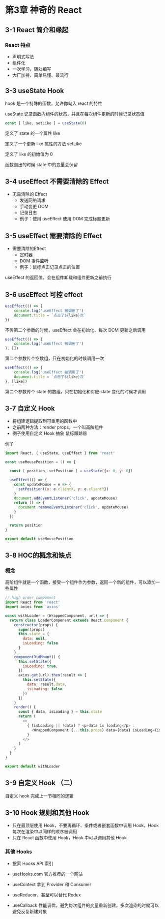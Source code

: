 # 第3章 神奇的 React

## 3-1 React 简介和缘起

### React 特点

* 声明式写法
* 组件化
* 一次学习，随处编写
* 大厂加持、简单易懂、最流行

## 3-3 useState Hook

hook 是一个特殊的函数，允许你勾入 react 的特性

useState 记录函数内组件的状态，并且在每次组件更新的时候记录状态值

```javascript
const [ like, setLike ] = useState(0)
```

定义了 state 的一个属性 like

定义了一个更新 like 属性的方法 setLike

定义了 like 的初始值为 0

函数退出的时候 state 中的变量会保留

## 3-4 useEffect 不需要清除的 Effect

* 无需清除的 Effect
  * 发送网络请求
  * 手动变更 DOM
  * 记录日志
  * 例子：使用 useEffect 使用 DOM 完成标题更新



## 3-5 useEffect 需要清除的 Effect

* 需要清除的Effect
  * 定时器
  * DOM 事件监听
  * 例子：鼠标点击记录点击的位置

useEffect 的返回值，会在组件卸载和组件更新之前执行



## 3-6 useEffect 可控 effect

```javascript
useEffect(() => {
    console.log('useEffect 被调用了')
    document.title = `点击了${like}次`
})
```

不传第二个参数的时候，useEffect 会在初始化、每次 DOM 更新之后调用

```javascript
useEffect(() => {
    console.log('useEffect 被调用了')
}, [])
```

第二个参数传个空数组，只在初始化的时候调用一次

```javascript
useEffect(() => {
    console.log('useEffect 被调用了')
    document.title = `点击了${like}次`
}, [like])
```

第二个参数传个 state 的数组，只在初始化和对应 state 变化的时候才调用

## 3-7 自定义 Hook

* 将组建逻辑提取到可重用的函数中
* 之前两种方法：render props，一个叫高阶组件
* 例子使用自定义 Hook 抽象 鼠标跟踪器

例子

```javascript
import React, { useState, useEffect } from 'react'

const useMousePosition = () => {

  const [ position, setPosition ] = useState({x: 0, y: 0})

  useEffect(() => {
    const updateMouse = e => {
      setPosition({x: e.clientX, y: e.clientY})
    }
    document.addEventListener('click', updateMouse)
    return () => {
      document.removeEventListener('click', updateMouse)
    }
  })

  return position
}

export default useMousePosition
```

## 3-8 HOC的概念和缺点

### 概念

高阶组件就是一个函数，接受一个组件作为参数，返回一个新的组件，可以添加一些属性

```javascript
// high order component
import React from 'react'
import axios from 'axios'

const withLoader = (WrappedComponent, url) => {
  return class LoaderComponent extends React.Component {
    constructor(props) {
      super(props)
      this.state = {
        data: null,
        isLoading: false
      }
    }
    componentDidMount() {
      this.setState({
        isLoading: true,
      })
      axios.get(url).then(result => {
        this.setState({
          data: result.data,
          isLoading: false
        })
      })
    }
    render() {
      const { data, isLoading } = this.state
      return (
        <>
          { (isLoading || !data) ? <p>data is loading</p> :
            <WrappedComponent {...this.props} data={data} isLoading={isLoading} />
          }
        </>
      )
    }
  }
}

export default withLoader
```

## 3-9 自定义 Hook （二）

自定义 hook 完成上一节相同的逻辑

## 3-10 Hook 规则和其他 Hook

* 只在最顶层使用 Hook，不要再循环、条件或者嵌套函数中调用 Hook，Hook 每次在渲染中以同样的顺序被调用
* 只在 React 函数中使用 Hook，Hook 中可以调用其他 Hook

### 其他 Hooks 

* 搜索 Hooks API 索引
* useHooks.com 官方推荐的一个网站

* useContext 拿到 Provider 和 Consumer
* useReducer，甚至可以替代 Redux
* useCallback 性能调优，避免每次组件的变量重新创建，多次渲染的时候可以避免反复新建对象